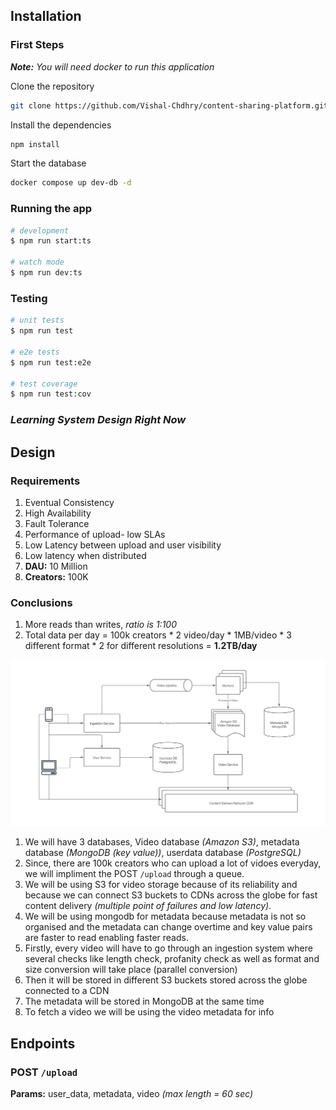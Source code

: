 ## Installation 

### First Steps

***Note:** You will need docker to run this application*

Clone the repository
```bash
git clone https://github.com/Vishal-Chdhry/content-sharing-platform.git
```

Install the dependencies
```bash
npm install
```

Start the database
```bash
docker compose up dev-db -d
```

### Running the app

```bash
# development
$ npm run start:ts

# watch mode
$ npm run dev:ts

```

### Testing

```bash
# unit tests
$ npm run test

# e2e tests
$ npm run test:e2e

# test coverage
$ npm run test:cov
```
### *Learning System Design Right Now*

## Design
### Requirements
1. Eventual Consistency
2. High Availability
3. Fault Tolerance
4. Performance of upload- low SLAs
5. Low Latency between upload and user visibility
6. Low latency when distributed
7. __DAU:__ 10 Million
8. __Creators:__ 100K

### Conclusions
1. More reads than writes, *ratio is 1:100*
2. Total data per day = 100k creators * 2 video/day * 1MB/video * 3 different format * 2 for different resolutions = **1.2TB/day**

![Flowchart](assets/Flowchart.png)
1. We will have 3 databases, Video database *(Amazon S3)*, metadata database *(MongoDB (key value))*, userdata database *(PostgreSQL)*
2. Since, there are 100k creators who can upload a lot of vidoes everyday, we will impliment the POST `/upload` through a queue.
3. We will be using S3 for video storage because of its reliability and because we can connect S3 buckets to CDNs across the globe for fast content delivery *(multiple point of failures and low latency)*.
4. We will be using mongodb for metadata because metadata is not so organised and the metadata can change overtime and key value pairs are faster to read enabling faster reads.
5. Firstly, every video will have to go through an ingestion system where several checks like length check, profanity check as well as format and size conversion will take place (parallel conversion)
6. Then it will be stored in different S3 buckets stored across the globe connected to a CDN
7. The metadata will be stored in MongoDB at the same time
8. To fetch a video we will be using the video metadata for info


## Endpoints
### POST `/upload`
**Params:** user_data, metadata, video *(max length = 60 sec)*